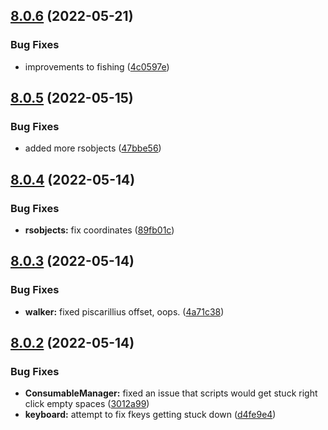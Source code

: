 ## [8.0.6](https://github.com/Torwent/WaspLib/compare/v8.0.5...v8.0.6) (2022-05-21)


### Bug Fixes

* improvements to fishing ([4c0597e](https://github.com/Torwent/WaspLib/commit/4c0597e8df9598fd4a9d53439ab79ca9bcf888ca))



## [8.0.5](https://github.com/Torwent/WaspLib/compare/v8.0.4...v8.0.5) (2022-05-15)


### Bug Fixes

* added more rsobjects ([47bbe56](https://github.com/Torwent/WaspLib/commit/47bbe56cd4a2c09e8b97ec514bb6a9afe6624d0b))



## [8.0.4](https://github.com/Torwent/WaspLib/compare/v8.0.3...v8.0.4) (2022-05-14)


### Bug Fixes

* **rsobjects:** fix coordinates ([89fb01c](https://github.com/Torwent/WaspLib/commit/89fb01cafa40479ba5676f23177bbf5bbeb7565e))



## [8.0.3](https://github.com/Torwent/WaspLib/compare/v8.0.2...v8.0.3) (2022-05-14)


### Bug Fixes

* **walker:** fixed piscarillius offset, oops. ([4a71c38](https://github.com/Torwent/WaspLib/commit/4a71c384938d7358919d97906288fc3a522c546d))



## [8.0.2](https://github.com/Torwent/WaspLib/compare/v8.0.1...v8.0.2) (2022-05-14)


### Bug Fixes

* **ConsumableManager:** fixed an issue that scripts would get stuck right click empty spaces ([3012a99](https://github.com/Torwent/WaspLib/commit/3012a99e00d28e1b7ff15e7cfd2112f37135deb7))
* **keyboard:** attempt to fix fkeys getting stuck down ([d4fe9e4](https://github.com/Torwent/WaspLib/commit/d4fe9e4061e7ed6fb38c349cc52e758b41b9bf64))



